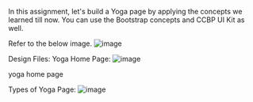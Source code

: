 In this assignment, let's build a Yoga page by applying the concepts we learned till now. You can use the Bootstrap concepts and CCBP UI Kit as well.


Refer to the below image.
![image](https://github.com/Hari-Shiva/YogaPage-codingassignment2/assets/125533546/162812ae-a7d4-42b5-a124-4012669e4aab)



Design Files:
Yoga Home Page:
![image](https://github.com/Hari-Shiva/YogaPage-codingassignment2/assets/125533546/622283b1-3646-4627-9b3f-3c4a794fa45a)

yoga home page
 

Types of Yoga Page:
![image](https://github.com/Hari-Shiva/YogaPage-codingassignment2/assets/125533546/8a3dbcec-7b13-4567-9e7c-976adaa58bcb)

